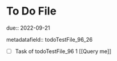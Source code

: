 # To Do File

due:: 2022-09-21

metadatafield:: todoTestFile_96_26

- [ ] Task of todoTestFile_96 1 [[Query me]]
